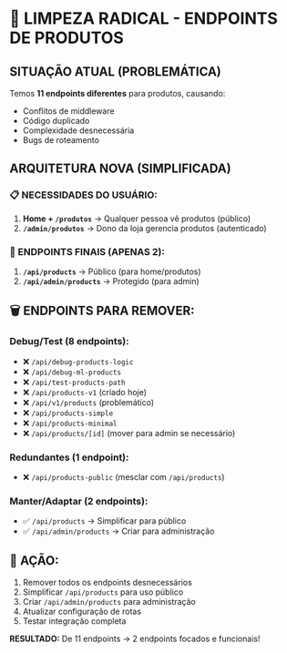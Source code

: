 # 🧹 LIMPEZA RADICAL - ENDPOINTS DE PRODUTOS

## SITUAÇÃO ATUAL (PROBLEMÁTICA)
Temos **11 endpoints diferentes** para produtos, causando:
- Conflitos de middleware
- Código duplicado
- Complexidade desnecessária
- Bugs de roteamento

## ARQUITETURA NOVA (SIMPLIFICADA)

### 📋 NECESSIDADES DO USUÁRIO:
1. **Home + `/produtos`** → Qualquer pessoa vê produtos (público)
2. **`/admin/produtos`** → Dono da loja gerencia produtos (autenticado)

### 🎯 ENDPOINTS FINAIS (APENAS 2):
1. **`/api/products`** → Público (para home/produtos)
2. **`/api/admin/products`** → Protegido (para admin)

## 🗑️ ENDPOINTS PARA REMOVER:

### Debug/Test (8 endpoints):
- ❌ `/api/debug-products-logic`
- ❌ `/api/debug-ml-products` 
- ❌ `/api/test-products-path`
- ❌ `/api/products-v1` (criado hoje)
- ❌ `/api/v1/products` (problemático)
- ❌ `/api/products-simple`
- ❌ `/api/products-minimal`
- ❌ `/api/products/[id]` (mover para admin se necessário)

### Redundantes (1 endpoint):
- ❌ `/api/products-public` (mesclar com `/api/products`)

### Manter/Adaptar (2 endpoints):
- ✅ `/api/products` → Simplificar para público
- ✅ `/api/admin/products` → Criar para administração

## 🚀 AÇÃO:
1. Remover todos os endpoints desnecessários
2. Simplificar `/api/products` para uso público
3. Criar `/api/admin/products` para administração
4. Atualizar configuração de rotas
5. Testar integração completa

**RESULTADO:** De 11 endpoints → 2 endpoints focados e funcionais!